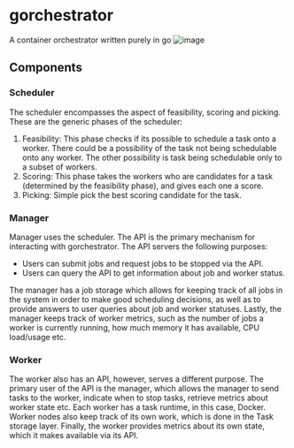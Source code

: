 # gorchestrator

A container orchestrator written purely in go
![image](https://github.com/user-attachments/assets/027571eb-0dd2-49ff-bfa2-3ac9ebe80af6)


## Components

### Scheduler

The scheduler encompasses the aspect of feasibility, scoring and picking. These are the generic phases of the scheduler:

1. Feasibility: This phase checks if its possible to schedule a task onto a worker. There could be a possibility of the task not being schedulable onto any worker. The other possibility is task being schedulable only to a subset of workers.
2. Scoring: This phase takes the workers who are candidates for a task (determined by the feasibility phase), and gives each one a score.
3. Picking: Simple pick the best scoring candidate for the task.

### Manager

Manager uses the scheduler. The API is the primary mechanism for interacting with gorchestrator. The API servers the following purposes:

- Users can submit jobs and request jobs to be stopped via the API.
- Users can query the API to get information about job and worker status.

The manager has a job storage which allows for keeping track of all jobs in the system in order to make good scheduling decisions, as well as to provide answers to user queries about job and worker statuses. Lastly, the manager keeps track of worker metrics, such as the number of jobs a worker is currently running, how much memory it has available, CPU load/usage etc.

### Worker

The worker also has an API, however, serves a different purpose. The primary user of the API is the manager, which allows the manager to send tasks to the worker, indicate when to stop tasks, retrieve metrics about worker state etc.
Each worker has a task runtime, in this case, Docker. Worker nodes also keep track of its own work, which is done in the Task storage layer. Finally, the worker provides metrics about its own state, which it makes available via its API.
